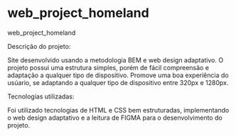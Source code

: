 # web_project_homeland

web_project_homeland

Descrição do projeto:

Site desenvolvido usando a metodologia BEM e web design adaptativo. O projeto possui uma estrutura simples, porém de fácil compreensão e adaptação a qualquer tipo de dispositivo. Promove uma boa experiência do usúario, se adaptando a qualquer tipo de dispositivo entre 320px e 1280px.

Tecnologias utilizadas:

Foi utilizado tecnologias de HTML e CSS bem estruturadas, implementando o web design adaptativo e a leitura de FIGMA para o desenvolvimento do projeto.


